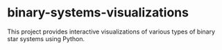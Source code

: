 # binary-systems-visualizations
This project provides interactive visualizations of various types of binary star systems using Python.
